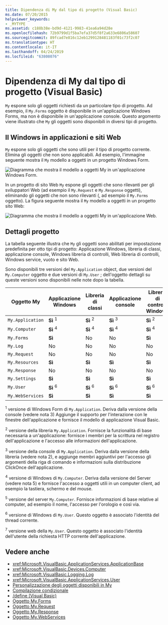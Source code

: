 ```yaml
---
title: Dipendenza di My dal tipo di progetto (Visual Basic)
ms.date: 07/20/2015
helpviewer_keywords:
- _MYTYPE
ms.assetid: c188b38e-bd9d-4121-9983-41ea6a94d28e
ms.openlocfilehash: 72b9799d1f5ba7efa37d5f8f2a633e6806a58607
ms.sourcegitcommit: 89fcad7e816c12eb1299128481183f01c73f2c07
ms.translationtype: HT
ms.contentlocale: it-IT
ms.lasthandoff: 04/24/2019
ms.locfileid: "63808076"
---
```

# <a name="how-my-depends-on-project-type-visual-basic"></a>Dipendenza di My dal tipo di progetto (Visual Basic)
`My` espone solo gli oggetti richiesti da un particolare tipo di progetto. Ad esempio, il `My.Forms` oggetto è disponibile in un'applicazione Windows Forms, ma non è disponibile in un'applicazione console. Questo argomento viene illustrato che `My` gli oggetti sono disponibili in diversi tipi di progetto.  
  
## <a name="my-in-windows-applications-and-web-sites"></a>Il Windows in applicazioni e siti Web  
 `My` espone solo gli oggetti che sono utili per il tipo di progetto corrente. Elimina gli oggetti che non sono applicabili. Ad esempio, l'immagine seguente mostra il `My` modello a oggetti in un progetto Windows Form.  
  
 ![Diagramma che mostra il modello a oggetti My in un'applicazione Windows Form.](./media/how-my-depends-on-project-type/my-object-model-windows-forms.png)  
  
 In un progetto di sito Web `My` espone gli oggetti che sono rilevanti per gli sviluppatori Web (ad esempio il `My.Request` e `My.Response` oggetti), eliminando gli oggetti che non sono rilevanti (, ad esempio il `My.Forms` oggetto). La figura seguente mostra il `My` modello a oggetti in un progetto sito Web:  
  
 ![Diagramma che mostra il modello a oggetti My in un'applicazione Web.](./media/how-my-depends-on-project-type/my-object-model-web.png)  
  
## <a name="project-details"></a>Dettagli progetto  
 La tabella seguente illustra che `My` gli oggetti sono abilitati per impostazione predefinita per otto tipi di progetto: Applicazione Windows, libreria di classi, applicazione console, Windows libreria di controlli, Web libreria di controlli, Windows service, vuoto e sito Web.  
  
 Sono disponibili tre versioni del `My.Application` object, due versioni del `My.Computer` oggetto e due versioni di `My.User` ; dell'oggetto dettagli su queste versioni sono disponibili nelle note dopo la tabella.  
  
|Oggetto My|Applicazione Windows|Libreria di classi|Applicazione console|Libreria di controlli Windows|Libreria di controlli Web|Servizio Windows|Empty|Sito Web|  
|---|---|---|---|---|---|---|---|---|  
|`My.Application`|**Sì** <sup>1</sup>|**Sì** <sup>2</sup>|**Sì** <sup>3</sup>|**Sì** <sup>2</sup>|No|**Sì** <sup>3</sup>|No|No|  
|`My.Computer`|**Sì** <sup>4</sup>|**Sì** <sup>4</sup>|**Sì** <sup>4</sup>|**Sì** <sup>4</sup>|**Sì** <sup>5</sup>|**Sì** <sup>4</sup>|No|**Sì** <sup>5</sup>|  
|`My.Forms`|**Sì**|No|No|**Sì**|No|No|No|No|  
|`My.Log`|No|No|No|No|No|No|No|**Sì**|  
|`My.Request`|No|No|No|No|No|No|No|**Sì**|  
|`My.Resources`|**Sì**|**Sì**|**Sì**|**Sì**|**Sì**|**Sì**|No|No|  
|`My.Response`|No|No|No|No|No|No|No|**Sì**|  
|`My.Settings`|**Sì**|**Sì**|**Sì**|**Sì**|**Sì**|**Sì**|No|No|  
|`My.User`|**Sì** <sup>6</sup>|**Sì** <sup>6</sup>|**Sì** <sup>6</sup>|**Sì** <sup>6</sup>|**Sì** <sup>7</sup>|**Sì** <sup>6</sup>|No|**Sì** <sup>7</sup>|  
|`My.WebServices`|**Sì**|**Sì**|**Sì**|**Sì**|**Sì**|**Sì**|No|No|  
  
 <sup>1</sup> versione di Windows Form di `My.Application`. Deriva dalla versione della console (vedere nota 3) Aggiunge il supporto per l'interazione con le finestre dell'applicazione e fornisce il modello di applicazione Visual Basic.  
  
 <sup>2</sup> versione della libreria `My.Application`. Fornisce la funzionalità di base necessaria a un'applicazione: fornisce i membri per la scrittura nel registro dell'applicazione e l'accesso alle informazioni dell'applicazione.  
  
 <sup>3</sup> versione della console di `My.Application`. Deriva dalla versione della libreria (vedere nota 2), e aggiunge membri aggiuntivi per l'accesso gli argomenti della riga di comando e informazioni sulla distribuzione ClickOnce dell'applicazione.  
  
 <sup>4</sup> versione di Windows di `My.Computer`. Deriva dalla versione del Server (vedere nota 5) e fornisce l'accesso a oggetti utili in un computer client, ad esempio la tastiera, schermo e del mouse.  
  
 <sup>5</sup> versione del server `My.Computer`. Fornisce informazioni di base relative al computer, ad esempio il nome, l'accesso per l'orologio e così via.  
  
 <sup>6</sup> versione di Windows di `My.User`. Questo oggetto è associato l'identità del thread corrente.  
  
 <sup>7</sup> versione web della `My.User`. Questo oggetto è associato l'identità dell'utente della richiesta HTTP corrente dell'applicazione.  
  
## <a name="see-also"></a>Vedere anche

- <xref:Microsoft.VisualBasic.ApplicationServices.ApplicationBase>
- <xref:Microsoft.VisualBasic.Devices.Computer>
- <xref:Microsoft.VisualBasic.Logging.Log>
- <xref:Microsoft.VisualBasic.ApplicationServices.User>
- [Personalizzazione degli oggetti disponibili in My](../../../visual-basic/developing-apps/customizing-extending-my/customizing-which-objects-are-available-in-my.md)
- [Compilazione condizionale](../../../visual-basic/programming-guide/program-structure/conditional-compilation.md)
- [/define (Visual Basic)](../../../visual-basic/reference/command-line-compiler/define.md)
- [Oggetto My.Forms](../../../visual-basic/language-reference/objects/my-forms-object.md)
- [Oggetto My.Request](../../../visual-basic/language-reference/objects/my-request-object.md)
- [Oggetto My.Response](../../../visual-basic/language-reference/objects/my-response-object.md)
- [Oggetto My.WebServices](../../../visual-basic/language-reference/objects/my-webservices-object.md)
